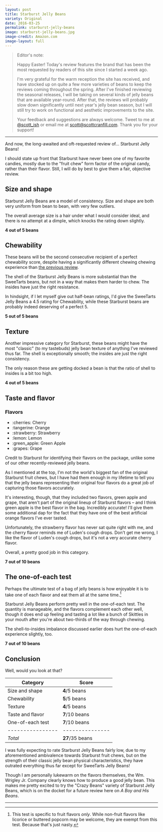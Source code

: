 ```yaml
---
layout: post
title: Starburst Jelly Beans
variety: Original
date: 2016-03-25
permalink: starburst-jelly-beans
image: starburst-jelly-beans.jpg
image-credit: Amazon.com
image-layout: full
---
```


> Editor's note:
>
> Happy Easter! Today's review features the brand that has been the most
> requested by readers of this site since I started a week ago.
>
> I'm very grateful for the warm reception the site has received,
> and have stocked up on quite a few more varieties of beans
> to keep the reviews coming throughout the spring.
> After I've finished reviewing the seasonal releases,
> I will be taking on several kinds of jelly beans
> that are available year-round.
> After that, the reviews will probably slow down significantly
> until next year's jelly bean season, but I will still try
> to work on functional and aesthetic improvements to the site.
>
> Your feedback and suggestions are always welcome.
> Tweet to me at [@scott_ish](https://twitter.com/scott_ish)
> or email me at [scott@scottcranfill.com](mailto:scott@scottcranfill.com).
> Thank you for your support!

---

And now, the long-awaited and oft-requested review of… Starburst Jelly Beans!

I should state up front that Starburst have never been one of
my favorite candies, mostly due to the "fruit chew" form factor of
the original candy, rather than their flavor.
Still, I will do by best to give them a fair, objective review.


## Size and shape

Starburst Jelly Beans are a model of consistency.
Size and shape are both very uniform from bean to bean, with very few outliers.

The overall average size is a hair under what I would consider ideal,
and there is no attempt at a dimple, which knocks the rating down slightly.

**4 out of 5 beans**


## Chewability

These beans will be the second consecutive recipient of
a perfect chewability score, despite having a significantly different
chewing chewing experience than
[the previous review](/sweetarts-jelly-beans#chewability).

The shell of the Starburst Jelly Beans is more substantial than
the SweeTarts beans, but not in a way that makes them harder to chew.
The insides have just the right resistance.

In hindsight, if I let myself give out half-bean ratings,
I'd give the SweeTarts Jelly Beans a 4.5 rating for Chewability,
while these Starburst beans are probably indeed deserving of a perfect 5.

**5 out of 5 beans**


## Texture

Another impressive category for Starburst, these beans might have
the most "classic" (to my tastebuds) jelly bean texture
of anything I've reviewed thus far.
The shell is exceptionally smooth; the insides are just the right consistency.

The only reason these are getting docked a bean is that the ratio of shell
to insides is a bit too high.

**4 out of 5 beans**


## Taste and flavor

<div class="inset">
    <h3>Flavors</h3>
    <ul class="emoji-list">
        <li>:cherries: Cherry</li>
        <li>:tangerine: Orange</li>
        <li>:strawberry: Strawberry</li>
        <li>:lemon: Lemon</li>
        <li>:green_apple: Green Apple</li>
        <li>:grapes: Grape</li>
    </ul>
</div>

Credit to Starburst for identifying their flavors on the package,
unlike some of our other recently-reviewed jelly beans.

As I mentioned at the top, I'm not the world's biggest fan of
the original Starburst fruit chews, but I have had them enough in my lifetime
to tell you that the jelly beans representing their original four flavors
do a great job of capturing those flavors accurately.

It's interesting, though, that they included two flavors, green apple and grape,
that aren't part of the original lineup of Starburst flavors –
and I think green apple is the best flavor in the bag. Incredibly accurate!
I'll give them some additional dap for the fact that they have one of the best
artificial orange flavors I've ever tasted.

Unfortunately, the strawberry flavor has never sat quite right with me,
and the cherry flavor reminds me of Luden's cough drops.
Don't get me wrong, I like the flavor of Luden's cough drops,
but it's not a very accurate cherry flavor.

Overall, a pretty good job in this category.

**7 out of 10 beans**


## The one-of-each test

Perhaps the ultimate test of a bag of jelly beans is how enjoyable it is
to take one of each flavor and eat them all at the same time.[^1]

Starburst Jelly Beans perform pretty well in the one-of-each test.
The quantity is manageable, and the flavors complement each other well,
though it does end up feeling and tasting a lot like a bunch of Skittles
in your mouth after you're about two-thirds of the way through chewing.

The shell-to-insides imbalance discussed earlier does hurt the
one-of-each experience slightly, too.

**7 out of 10 beans**


## Conclusion

Well, would you look at that?

Category         | Score
---------------- | ---------------
Size and shape   | **4**/5 beans
Chewability      | **5**/5 beans
Texture          | **4**/5 beans
Taste and flavor | **7**/10 beans
One-of-each test | **7**/10 beans
---------------- | ---------------
_Total_          | **27**/35 beans

I was fully expecting to rate Starburst Jelly Beans fairly low,
due to my aforementioned ambivalence towards Starburst fruit chews,
but on the strength of their classic jelly bean physical characteristics,
they have outrated everything thus far except for SweeTarts Jelly Beans!

Though I am personally lukewarm on the flavors themselves,
the Wm. Wrigley Jr. Company clearly knows how to produce a good jelly bean.
This makes me pretty excited to try the "Crazy Beans" variety of
Starburst Jelly Beans, which is on the docket for a future review
here on <cite>A Boy and His Beans</cite>.


---

[^1]: This test is specific to fruit flavors _only_. While non-fruit flavors like licorice or buttered popcorn may be welcome, they are exempt from this test. Because that's just nasty.
